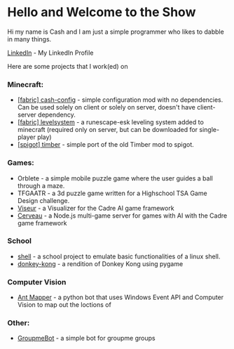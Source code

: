 # Hello and Welcome to the Show
Hi my name is Cash and I am just a simple programmer who likes to dabble in many things. 

[LinkedIn](https://www.linkedin.com/in/josh-c-525124b7/) - My LinkedIn Profile

Here are some projects that I work(ed) on
### Minecraft:
* [[fabric] cash-config](https://github.com/mastercash/cash-config) - simple configuration mod with no dependencies. Can be used solely on client or solely on server, doesn't have client-server dependency.
* [[fabric] levelsystem](https://github.com/mastercash/levelsystem) - a runescape-esk leveling system added to minecraft (required only on server, but can be downloaded for single-player play)
*  [[spigot] timber](https://github.com/MasterCash/timber) - simple port of the old Timber mod to spigot.

### Games:
* Orblete - a simple mobile puzzle game where the user guides a ball through a maze.
* TFGAATR - a 3d puzzle game written for a Highschool TSA Game Design challenge.
* [Viseur](https://github.com/siggame/Viseur) - a Visualizer for the Cadre AI game framework
* [Cerveau](https://github.com/siggame/Cerveau) - a Node.js multi-game server for games with AI with the Cadre game framework

### School
* [shell](https://github.com/MasterCash/shell) - a school project to emulate basic functionalities of a linux shell.
* [donkey-kong](https://github.com/MasterCash/donkey-kong) - a rendition of Donkey Kong using pygame

### Computer Vision
* [Ant Mapper](https://github.com/MasterCash/ant-bot) - a python bot that uses Windows Event API and Computer Vision to map out the loctions of 

### Other:
* [GroupmeBot](https://github.com/MasterCash/GroupmeBot) - a simple bot for groupme groups
